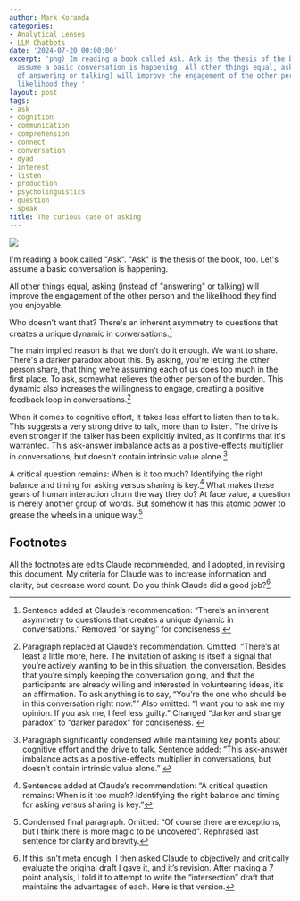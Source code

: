 ```yaml
---
author: Mark Koranda
categories:
- Analytical Lenses
- LLM Chatbots
date: '2024-07-20 00:00:00'
excerpt: 'png) Im reading a book called Ask. Ask is the thesis of the book, too. Lets
  assume a basic conversation is happening. All other things equal, asking (instead
  of answering or talking) will improve the engagement of the other person and the
  likelihood they '
layout: post
tags:
- ask
- cognition
- communication
- comprehension
- connect
- conversation
- dyad
- interest
- listen
- production
- psycholinguistics
- question
- speak
title: The curious case of asking
---
```





![](https://thoughtrepair.wordpress.com/wp-content/uploads/2024/07/ask-1.png)

I'm reading a book called "Ask". "Ask" is the thesis of the book, too. Let's assume a basic conversation is happening.

All other things equal, asking (instead of "answering" or talking) will improve the engagement of the other person and the likelihood they find you enjoyable. 

Who doesn't want that? There's an inherent asymmetry to questions that creates a unique dynamic in conversations.[^1]

The main implied reason is that we don't do it enough. We want to share. There's a darker paradox about this. By asking, you're letting the other person share, that thing we're assuming each of us does too much in the first place. To ask, somewhat relieves the other person of the burden. This dynamic also increases the willingness to engage, creating a positive feedback loop in conversations.[^2]

When it comes to cognitive effort, it takes less effort to listen than to talk. This suggests a very strong drive to talk, more than to listen. The drive is even stronger if the talker has been explicitly invited, as it confirms that it's warranted. This ask-answer imbalance acts as a positive-effects multiplier in conversations, but doesn't contain intrinsic value alone.[^3]

A critical question remains: When is it too much? Identifying the right balance and timing for asking versus sharing is key.[^4] What makes these gears of human interaction churn the way they do? At face value, a question is merely another group of words. But somehow it has this atomic power to grease the wheels in a unique way.[^5]

## Footnotes

All the footnotes are edits Claude recommended, and I adopted, in revising this document. My criteria for Claude was to increase information and clarity, but decrease word count. Do you think Claude did a good job?[^6]

[^1]: Sentence added at Claude’s recommendation: “There’s an inherent asymmetry to questions that creates a unique dynamic in conversations.” Removed “or saying” for conciseness.

[^2]: Paragraph replaced at Claude’s recommendation. Omitted: “There’s at least a little more, here. The invitation of asking is itself a signal that you’re actively wanting to be in this situation, the conversation. Besides that you’re simply keeping the conversation going, and that the participants are already willing and interested in volunteering ideas, it’s an affirmation. To ask anything is to say, “You’re the one who should be in this conversation right now.”” Also omitted: “I want you to ask me my opinion. If you ask me, I feel less guilty.” Changed “darker and strange paradox” to “darker paradox” for conciseness.  ︎
[^3]: Paragraph significantly condensed while maintaining key points about cognitive effort and the drive to talk. Sentence added: “This ask-answer imbalance acts as a positive-effects multiplier in conversations, but doesn’t contain intrinsic value alone.” ︎ 
[^4]: Sentences added at Claude’s recommendation: “A critical question remains: When is it too much? Identifying the right balance and timing for asking versus sharing is key.”  
[^5]: Condensed final paragraph. Omitted: “Of course there are exceptions, but I think there is more magic to be uncovered”. Rephrased last sentence for clarity and brevity.  
[^6]: If this isn’t meta enough, I then asked Claude to objectively and critically evaluate the original draft I gave it, and it’s revision. After making a 7 point analysis, I told it to attempt to write the “intersection” draft that maintains the advantages of each. Here is that version.  